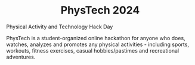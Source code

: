 <h1 style="text-align: center;">
PhysTech 2024
</h1>

Physical Activity and Technology Hack Day


PhysTech is a student-organized online hackathon for anyone who does, watches, analyzes and promotes any physical activities - including sports, workouts, fitness exercises, casual hobbies/pastimes and recreational adventures.

